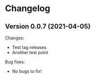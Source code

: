 # Changelog


## Version 0.0.7 (2021-04-05)

Changes:

* Test tag releases
* Another test point

Bug fixes:

* No bugs to fix!
